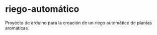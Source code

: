 # riego-automático
Proyecto de arduino para la creación de un riego automático de plantas aromáticas.


